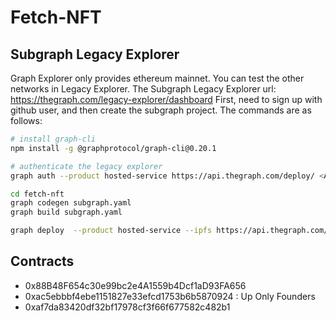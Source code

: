 # Fetch-NFT

## Subgraph Legacy Explorer

Graph Explorer only provides ethereum mainnet. You can test the other networks in Legacy Explorer.
The Subgraph Legacy Explorer url: https://thegraph.com/legacy-explorer/dashboard
First, need to sign up with github user, and then create the subgraph project. The commands are as follows:

```bash
# install graph-cli
npm install -g @graphprotocol/graph-cli@0.20.1

# authenticate the legacy explorer
graph auth --product hosted-service https://api.thegraph.com/deploy/ <ACCESS TOKEN>

cd fetch-nft
graph codegen subgraph.yaml
graph build subgraph.yaml 

graph deploy  --product hosted-service --ipfs https://api.thegraph.com/ipfs/ --node https://api.thegraph.com/deploy/ <GITHUB_USER/SUBGRAPH_NAME>
```

## Contracts

- 0x88B48F654c30e99bc2e4A1559b4Dcf1aD93FA656
- 0xac5ebbbf4ebe1151827e33efcd1753b6b5870924 : Up Only Founders
- 0xaf7da83420df32bf17978cf3f66f677582c482b1